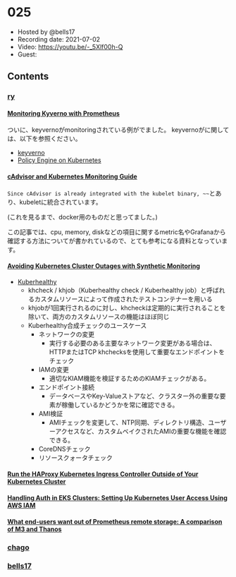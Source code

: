 # 025

- Hosted by @bells17
- Recording date: 2021-07-02
- Video: https://youtu.be/-_5Xlf00h-Q
- Guest:

## Contents

### [ry](https://twitter.com/URyo_0213)
#### [Monitoring Kyverno with Prometheus](https://nirmata.com/2021/06/18/monitoring-kyverno-with-prometheus/?utm_medium=email&_hsmi=136268628&_hsenc=p2ANqtz-8LKorO3aGxWZ3I333vWoVNs93yMD6lYS6wVzXKtyuqlzx5vm2QmMoBmImb_JCpPeVypjp7aFsYVUDzWkyefOrMylSutg&utm_content=136268628&utm_source=hs_email)

ついに、keyvernoがmonitoringされている例がでました。
keyvernoがに関しては、以下を参照ください。
- [keyverno](https://github.com/kyverno/kyverno)
- [Policy Engine on Kubernetes](https://speakerdeck.com/ry/policy-engine-on-kubernetes)

#### [cAdvisor and Kubernetes Monitoring Guide](https://www.cloudforecast.io/blog/cadvisor-and-kubernetes-monitoring-guide/?utm_medium=email&_hsmi=136268628&_hsenc=p2ANqtz-9kxHZC-21qKlC7vStJ7nZ56D0bpMNiCODTo08Ty8FqWAt05W12RedPi7ifoxxXzLOFH9WeIo4k7kJabFtiS57gMr_Vbg&utm_content=136268628&utm_source=hs_email)
`Since cAdvisor is already integrated with the kubelet binary, ~~`とあり、kubeletに統合されています。

(これを見るまで、docker用のものだと思ってました。)

この記事では、cpu, memory, diskなどの項目に関するmetric名やGrafanaから確認する方法についてが書かれているので、とても参考になる資料となっています。

#### [Avoiding Kubernetes Cluster Outages with Synthetic Monitoring](https://www.infracloud.io/blogs/avoiding-kubernetes-cluster-outages-synthetic-monitoring/?utm_medium=email&_hsmi=136268628&_hsenc=p2ANqtz-_aYVNSzzibfav2o22vVUAvukcg1dUvqw9o0EFcjlonLoltfr8Jdv51KLqd5bcrww_E8kStXOy4Q-2dIecm5dp8mhNMwA&utm_content=136268628&utm_source=hs_email)
- [Kuberhealthy](https://github.com/kuberhealthy/kuberhealthy)
  - khcheck / khjob（Kuberhealthy check / Kuberhealthy job）と呼ばれるカスタムリソースによって作成されたテストコンテナーを用いる
  - khjobが1回実行されるのに対し、khcheckは定期的に実行されることを除いて、両方のカスタムリソースの機能はほぼ同じ
  - Kuberhealthy合成チェックのユースケース
    - ネットワークの変更
      - 実行する必要のある主要なネットワーク変更がある場合は、HTTPまたはTCP khchecksを使用して重要なエンドポイントをチェック
    - IAMの変更
      - 適切なKIAM機能を検証するためのKIAMチェックがある。
    - エンドポイント接続
      - データベースやKey-Valueストアなど、クラスター外の重要な要素が稼働しているかどうかを常に確認できる。
    - AMI検証
      - AMIチェックを変更して、NTP同期、ディレクトリ構造、ユーザーアクセスなど、カスタムベイクされたAMIの重要な機能を確認できる。
    - CoreDNSチェック
    - リソースクォータチェック

#### [Run the HAProxy Kubernetes Ingress Controller Outside of Your Kubernetes Cluster](https://www.haproxy.com/blog/run-the-haproxy-kubernetes-ingress-controller-outside-of-your-kubernetes-cluster/?utm_medium=email&_hsmi=136268628&_hsenc=p2ANqtz-9HT5IOiCl6ZsXHnx30juwpMPq17EJ5U-uQkif-7d-ATXBi6mGdqlZl_doy-JexA5L3xfhHPaMb8EgmXbbwSM33FV3b0g&utm_content=136268628&utm_source=hs_email)

#### [Handling Auth in EKS Clusters: Setting Up Kubernetes User Access Using AWS IAM](https://nextlinklabs.com/insights/handling-authentication-in-EKS-clusters-kubernetes-AWS-IAM?utm_medium=email&_hsmi=136268628&_hsenc=p2ANqtz-98auBpz71i9RKXibaaCZuPssqSLvFu5XsnRJaLz_V1BgpjUtGDXhweg5wb28sgAm_Y04kVkbwc6W0jXNHSeqvhAmACEg&utm_content=136268628&utm_source=hs_email)

#### [What end-users want out of Prometheus remote storage: A comparison of M3 and Thanos](https://chronosphere.io/learn/what-end-users-want-out-of-prometheus-remote-storage-a-comparison-of-m3-and-thanos/?utm_campaign=kube-weekly&utm_medium=cncf&_hsmi=136268628&_hsenc=p2ANqtz--1ulP4sIeiU3tFwk1iw6XBnJh8bEoV_GiYDv4s-JVnYd042EyVmXAimvFPoYGOkW7cle0tzSdc4tj_1KHDH8HJdGVXxw&utm_source=newsletter)

### [chago](https://twitter.com/it__chago)


### [bells17](https://twitter.com/bells17_)
